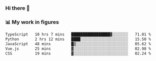 ### Hi there 👋

### 📊 My work in figures

<!--START_SECTION:waka-->

```txt
TypeScript   10 hrs 7 mins   █████████████████▓░░░░░░░   71.01 %
Python       2 hrs 12 mins   ████░░░░░░░░░░░░░░░░░░░░░   15.50 %
JavaScript   48 mins         █▒░░░░░░░░░░░░░░░░░░░░░░░   05.62 %
Vue.js       25 mins         ▓░░░░░░░░░░░░░░░░░░░░░░░░   02.98 %
CSS          19 mins         ▓░░░░░░░░░░░░░░░░░░░░░░░░   02.24 %
```

<!--END_SECTION:waka-->
